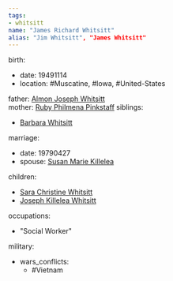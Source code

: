 ```yaml
---
tags:
- whitsitt
name: "James Richard Whitsitt"
alias: "Jim Whitsitt", "James Whitsitt"
---
```


birth:
  - date: 19491114
  - location: #Muscatine, #Iowa, #United-States 

father: [Almon Joseph Whitsitt](Almon%20Joseph%20Whitsitt.md)  
mother: [Ruby Philmena Pinkstaff](Ruby%20Philmena%20Pinkstaff.md)
siblings:
  - [Barbara Whitsitt](Barbara%20Whitsitt)

marriage:
  - date: 19790427
  - spouse: [Susan Marie Killelea](Susan%20Marie%20Killelea.md)    

children:
  - [Sara Christine Whitsitt](Sara%20Christine%20Whitsitt.md)
  - [Joseph Killelea Whitsitt](Joseph%20Killelea%20Whitsitt.md)

occupations:
  - "Social Worker"

military:
  - wars_conflicts:
      - #Vietnam
